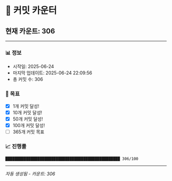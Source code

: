 # 🔢 커밋 카운터

## 현재 카운트: 306

---

### 📊 정보
- 시작일: 2025-06-24
- 마지막 업데이트: 2025-06-24 22:09:56
- 총 커밋 수: 306

### 🎯 목표
- [x] 1개 커밋 달성!
- [x] 10개 커밋 달성!
- [x] 50개 커밋 달성!
- [x] 100개 커밋 달성!
- [ ] 365개 커밋 목표

### 📈 진행률
```
██████████████████████████████████████████████████ 306/100
```

---
*자동 생성됨 - 카운트: 306*
